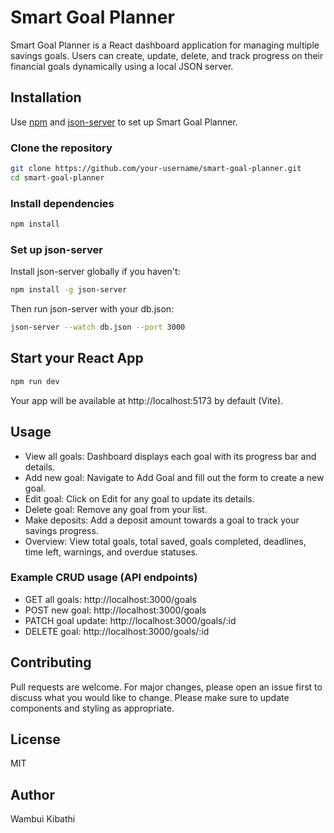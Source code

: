 # Smart Goal Planner
Smart Goal Planner is a React dashboard application for managing multiple savings goals. Users can create, update, delete, and track progress on their financial goals dynamically using a local JSON server.
## Installation
Use [npm](https://www.npmjs.com/) and [json-server](https://www.npmjs.com/package/json-server) to set up Smart Goal Planner.
### Clone the repository
```bash
git clone https://github.com/your-username/smart-goal-planner.git
cd smart-goal-planner
```
### Install dependencies
```bash
npm install
```
### Set up json-server
Install json-server globally if you haven't:
```bash
npm install -g json-server
```
Then run json-server with your db.json:
```bash
json-server --watch db.json --port 3000
```
## Start your React App
```bash
npm run dev
```
Your app will be available at http://localhost:5173 by default (Vite).
## Usage
- View all goals: Dashboard displays each goal with its progress bar and details.
- Add new goal: Navigate to Add Goal and fill out the form to create a new goal.
- Edit goal: Click on Edit for any goal to update its details.
- Delete goal: Remove any goal from your list.
- Make deposits: Add a deposit amount towards a goal to track your savings progress.
- Overview: View total goals, total saved, goals completed, deadlines, time left, warnings, and overdue statuses.
### Example CRUD usage (API endpoints)
- GET all goals: http://localhost:3000/goals
- POST new goal: http://localhost:3000/goals
- PATCH goal update: http://localhost:3000/goals/:id
- DELETE goal: http://localhost:3000/goals/:id
## Contributing
Pull requests are welcome. For major changes, please open an issue first
to discuss what you would like to change.
Please make sure to update components and styling as appropriate.
## License
MIT
## Author
Wambui Kibathi